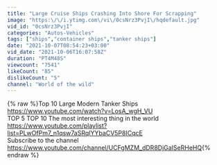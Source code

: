 ```yaml
---
title: "Large Cruise Ships Crashing Into Shore For Scrapping"
image: "https:\/\/i.ytimg.com\/vi\/0csNrz3PvjI\/hqdefault.jpg"
vid_id: "0csNrz3PvjI"
categories: "Autos-Vehicles"
tags: ["ships","container ships","tanker ships"]
date: "2021-10-07T08:54:23+03:00"
vid_date: "2021-10-06T16:07:58Z"
duration: "PT4M48S"
viewcount: "7541"
likeCount: "85"
dislikeCount: "5"
channel: "World of the wild"
---
```

{% raw %}Top 10 Large Modern Tanker Ships<br /> <a rel="nofollow" target="blank" href="https://www.youtube.com/watch?v=LosA_wgH_VU">https://www.youtube.com/watch?v=LosA_wgH_VU</a><br /> TOP 5 TOP 10 The most interesting thing in the world<br /> <a rel="nofollow" target="blank" href="https://www.youtube.com/playlist?list=PLwOfPm7_n1qsw7aSRqIYYbaCV5P8ICqcE">https://www.youtube.com/playlist?list=PLwOfPm7_n1qsw7aSRqIYYbaCV5P8ICqcE</a><br /> Subscribe to the channel <a rel="nofollow" target="blank" href="https://www.youtube.com/channel/UCFgMZM_dDR8DjGaISeRHeHQ">https://www.youtube.com/channel/UCFgMZM_dDR8DjGaISeRHeHQ</a>{% endraw %}
